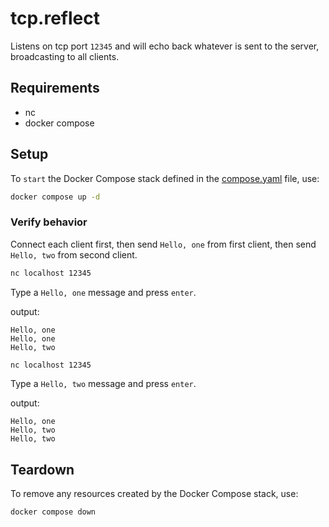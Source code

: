 # tcp.reflect

Listens on tcp port `12345` and will echo back whatever is sent to the server, broadcasting to all clients.

## Requirements

- nc
- docker compose

## Setup

To `start` the Docker Compose stack defined in the [compose.yaml](compose.yaml) file, use:

```bash
docker compose up -d
```

### Verify behavior

Connect each client first, then send `Hello, one` from first client, then send `Hello, two` from second client.

```bash
nc localhost 12345
```

Type a `Hello, one` message and press `enter`.

output:

```text
Hello, one
Hello, one
Hello, two
```

```bash
nc localhost 12345
```

Type a `Hello, two` message and press `enter`.

output:

```text
Hello, one
Hello, two
Hello, two
```

## Teardown

To remove any resources created by the Docker Compose stack, use:

```bash
docker compose down
```
